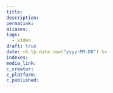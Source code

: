 ```yaml
---
title: 
description: 
permalink: 
aliases: 
tags:
  - video
draft: true
date: <% tp.date.now("yyyy-MM-DD") %>
indexes: 
media_link: 
c_creator: 
c_platform: 
c_published:
---
```

